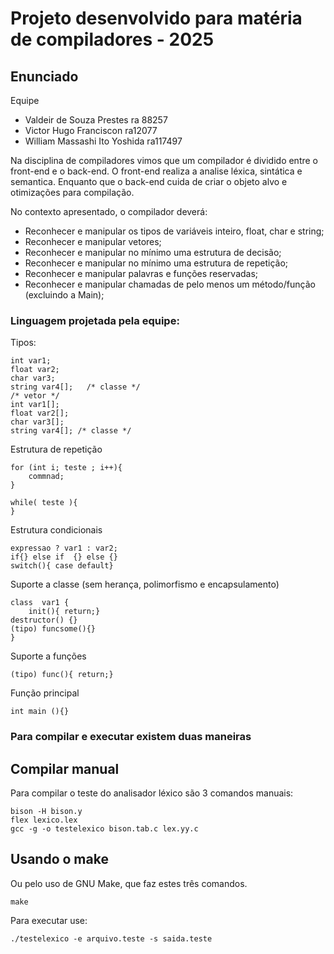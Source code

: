# Projeto desenvolvido para matéria de compiladores - 2025

## Enunciado

Equipe
- Valdeir de Souza Prestes ra 88257
- Victor Hugo Franciscon ra12077
- William Massashi Ito Yoshida ra117497

Na disciplina de compiladores vimos que um compilador é dividido entre o
front-end e o back-end. O front-end realiza a analise léxica, sintática
e semantica. Enquanto que o back-end cuida de criar o objeto alvo e otimizações
para compilação.

No contexto apresentado, o compilador deverá:  
- Reconhecer e manipular os tipos de variáveis inteiro, float, char e
string;  
- Reconhecer e manipular vetores;  
- Reconhecer e manipular no mínimo uma estrutura de decisão;  
- Reconhecer e manipular no mínimo uma estrutura de repetição;  
- Reconhecer e manipular palavras e funções reservadas;  
- Reconhecer e manipular chamadas de pelo menos um método/função  
(excluindo a Main);  
   
   
   


### Linguagem projetada pela equipe:

Tipos:
```
int var1;
float var2;
char var3; 
string var4[];   /* classe */
/* vetor */
int var1[];
float var2[];
char var3[]; 
string var4[]; /* classe */
```

Estrutura de repetição
```
for (int i; teste ; i++){
	commnad;
}

while( teste ){
}
```
Estrutura condicionais
```
expressao ? var1 : var2; 
if{} else if  {} else {}
switch(){ case default}
```

Suporte a classe (sem herança, polimorfismo e encapsulamento)
```
class  var1 {
 	init(){ return;}
destructor() {}
(tipo) funcsome(){}
}
```
Suporte a funções
```
(tipo) func(){ return;}
```

Função principal
```
int main (){}
```

### Para compilar e executar existem duas  maneiras
## Compilar manual
   
Para compilar o teste do analisador léxico são 3 comandos manuais:
```
bison -H bison.y
flex lexico.lex
gcc -g -o testelexico bison.tab.c lex.yy.c
```

## Usando o make 
Ou pelo uso de GNU Make, que faz estes três comandos.  
```
make
```


Para executar use:
```
./testelexico -e arquivo.teste -s saida.teste
```
